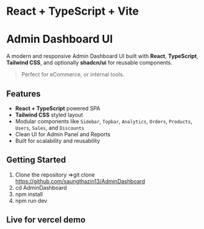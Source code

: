 # React + TypeScript + Vite
# Admin Dashboard UI

A modern and responsive Admin Dashboard UI built with **React**, **TypeScript**, **Tailwind CSS**, and optionally **shadcn/ui** for reusable components.

> Perfect for eCommerce, or internal tools.

##  Features

- **React + TypeScript** powered SPA
- **Tailwind CSS** styled layout
- Modular components like `Sidebar`, `Topbar`, `Analytics`, `Orders`, `Products`, `Users`, `Sales`, and `Discounts`
- Clean UI for Admin Panel and Reports
- Built for scalability and reusability

## Getting Started

1. Clone the repository =>git clone https://github.com/saungthazin13/AdminDashboard
2. cd AdminDashboard
3. npm install
4. npm run dev
   


## Live for vercel demo
   
